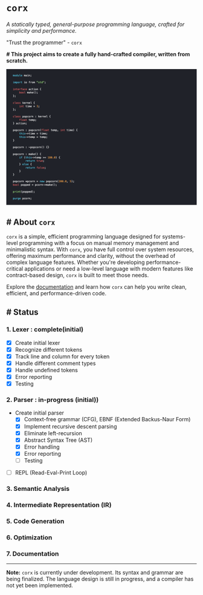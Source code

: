 # `corx`
*A statically typed, general-purpose programming language, crafted for simplicity and performance.*

"Trust the programmer" - `corx`

**# This project aims to create a fully hand-crafted compiler, written from scratch.**

![corx programming language](./corx-lang.png)

## # About `corx`
 `corx` is a simple, efficient programming language designed for systems-level programming with a focus on manual memory management and minimalistic syntax. With `corx`, you have full control over system resources, offering maximum performance and clarity, without the overhead of complex language features. Whether you're developing performance-critical applications or need a low-level language with modern features like contract-based design, `corx` is built to meet those needs.

Explore the [documentation](https://sajibsrs.github.io/corx-lang/) and learn how `corx` can help you write clean, efficient, and performance-driven code.

## # Status
### 1. Lexer : complete(initial)
- [x] Create initial lexer
- [x] Recognize different tokens
- [x] Track line and column for every token
- [x] Handle different comment types
- [x] Handle undefined tokens
- [x] Error reporting
- [x] Testing

### 2. Parser : in-progress (initial))
- Create initial parser
    - [x] Context-free grammar (CFG), EBNF (Extended Backus-Naur Form)
    - [x] Implement recursive descent parsing
    - [x] Eliminate left-recursion
    - [x] Abstract Syntax Tree (AST)
    - [x] Error handling
    - [x] Error reporting
    - [ ] Testing
- [ ] REPL (Read-Eval-Print Loop)

### 3. Semantic Analysis
### 4. Intermediate Representation (IR)
### 5. Code Generation
### 6. Optimization
### 7. Documentation

---
**Note:** `corx` is currently under development. Its syntax and grammar are being finalized. The language design is still in progress, and a compiler has not yet been implemented.

